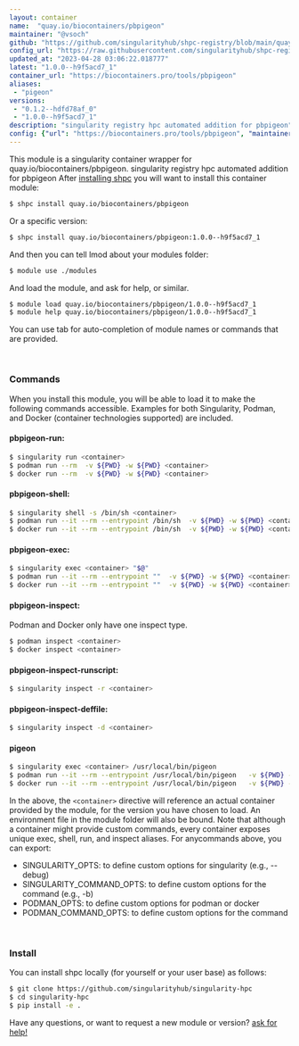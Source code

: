 ```yaml
---
layout: container
name:  "quay.io/biocontainers/pbpigeon"
maintainer: "@vsoch"
github: "https://github.com/singularityhub/shpc-registry/blob/main/quay.io/biocontainers/pbpigeon/container.yaml"
config_url: "https://raw.githubusercontent.com/singularityhub/shpc-registry/main/quay.io/biocontainers/pbpigeon/container.yaml"
updated_at: "2023-04-28 03:06:22.018777"
latest: "1.0.0--h9f5acd7_1"
container_url: "https://biocontainers.pro/tools/pbpigeon"
aliases:
 - "pigeon"
versions:
 - "0.1.2--hdfd78af_0"
 - "1.0.0--h9f5acd7_1"
description: "singularity registry hpc automated addition for pbpigeon"
config: {"url": "https://biocontainers.pro/tools/pbpigeon", "maintainer": "@vsoch", "description": "singularity registry hpc automated addition for pbpigeon", "latest": {"1.0.0--h9f5acd7_1": "sha256:957abc67c1a77c8a814710e36dc8ff2d1a3b5be2d27ab0768d4ba6de7804107f"}, "tags": {"0.1.2--hdfd78af_0": "sha256:15bbdf5c521e568fb265799e162856315dbaf42809827fb8e4175a57e521466e", "1.0.0--h9f5acd7_1": "sha256:957abc67c1a77c8a814710e36dc8ff2d1a3b5be2d27ab0768d4ba6de7804107f"}, "docker": "quay.io/biocontainers/pbpigeon", "aliases": {"pigeon": "/usr/local/bin/pigeon"}}
---
```


This module is a singularity container wrapper for quay.io/biocontainers/pbpigeon.
singularity registry hpc automated addition for pbpigeon
After [installing shpc](#install) you will want to install this container module:


```bash
$ shpc install quay.io/biocontainers/pbpigeon
```

Or a specific version:

```bash
$ shpc install quay.io/biocontainers/pbpigeon:1.0.0--h9f5acd7_1
```

And then you can tell lmod about your modules folder:

```bash
$ module use ./modules
```

And load the module, and ask for help, or similar.

```bash
$ module load quay.io/biocontainers/pbpigeon/1.0.0--h9f5acd7_1
$ module help quay.io/biocontainers/pbpigeon/1.0.0--h9f5acd7_1
```

You can use tab for auto-completion of module names or commands that are provided.

<br>

### Commands

When you install this module, you will be able to load it to make the following commands accessible.
Examples for both Singularity, Podman, and Docker (container technologies supported) are included.

#### pbpigeon-run:

```bash
$ singularity run <container>
$ podman run --rm  -v ${PWD} -w ${PWD} <container>
$ docker run --rm  -v ${PWD} -w ${PWD} <container>
```

#### pbpigeon-shell:

```bash
$ singularity shell -s /bin/sh <container>
$ podman run --it --rm --entrypoint /bin/sh  -v ${PWD} -w ${PWD} <container>
$ docker run --it --rm --entrypoint /bin/sh  -v ${PWD} -w ${PWD} <container>
```

#### pbpigeon-exec:

```bash
$ singularity exec <container> "$@"
$ podman run --it --rm --entrypoint ""  -v ${PWD} -w ${PWD} <container> "$@"
$ docker run --it --rm --entrypoint ""  -v ${PWD} -w ${PWD} <container> "$@"
```

#### pbpigeon-inspect:

Podman and Docker only have one inspect type.

```bash
$ podman inspect <container>
$ docker inspect <container>
```

#### pbpigeon-inspect-runscript:

```bash
$ singularity inspect -r <container>
```

#### pbpigeon-inspect-deffile:

```bash
$ singularity inspect -d <container>
```


#### pigeon

```bash
$ singularity exec <container> /usr/local/bin/pigeon
$ podman run --it --rm --entrypoint /usr/local/bin/pigeon   -v ${PWD} -w ${PWD} <container> -c " $@"
$ docker run --it --rm --entrypoint /usr/local/bin/pigeon   -v ${PWD} -w ${PWD} <container> -c " $@"
```



In the above, the `<container>` directive will reference an actual container provided
by the module, for the version you have chosen to load. An environment file in the
module folder will also be bound. Note that although a container
might provide custom commands, every container exposes unique exec, shell, run, and
inspect aliases. For anycommands above, you can export:

 - SINGULARITY_OPTS: to define custom options for singularity (e.g., --debug)
 - SINGULARITY_COMMAND_OPTS: to define custom options for the command (e.g., -b)
 - PODMAN_OPTS: to define custom options for podman or docker
 - PODMAN_COMMAND_OPTS: to define custom options for the command

<br>

### Install

You can install shpc locally (for yourself or your user base) as follows:

```bash
$ git clone https://github.com/singularityhub/singularity-hpc
$ cd singularity-hpc
$ pip install -e .
```

Have any questions, or want to request a new module or version? [ask for help!](https://github.com/singularityhub/singularity-hpc/issues)